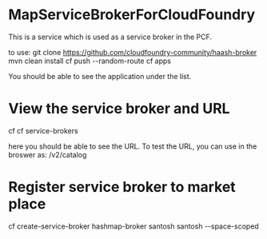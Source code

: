 # MapServiceBrokerForCloudFoundry
This is a service which is used as a service broker in the PCF. 

to use:
git clone https://github.com/cloudfoundry-community/haash-broker
mvn clean install
cf push --random-route
cf apps

You should be able to see the application under the list.

View the service broker and URL
=================================
cf cf service-brokers

here you should be able to see the URL. To test the URL, you can use in the broswer as:
<URL>/v2/catalog

Register service broker to market place
========================================
cf create-service-broker hashmap-broker santosh santosh <URL of service broker> --space-scoped
